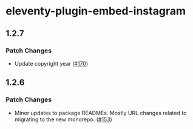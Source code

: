 # eleventy-plugin-embed-instagram

## 1.2.7

### Patch Changes

- Update copyright year ([#170](https://github.com/gfscott/eleventy-plugin-embed-everything/pull/170))

## 1.2.6

### Patch Changes

- Minor updates to package READMEs. Mostly URL changes related to migrating to the new monorepo. ([#153](https://github.com/gfscott/eleventy-plugin-embed-everything/pull/153))
